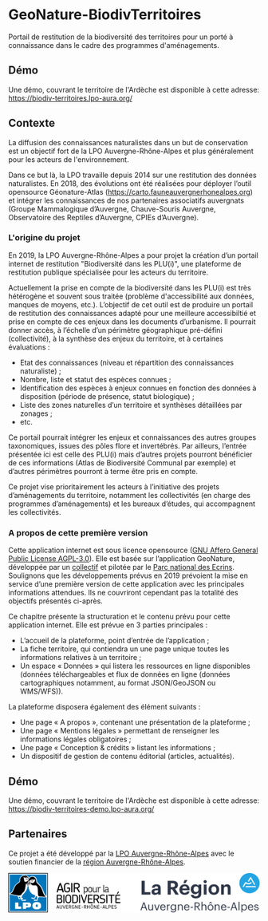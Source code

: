 # GeoNature-BiodivTerritoires

Portail de restitution de la biodiversité des territoires pour un porté à connaissance dans le cadre des programmes d'aménagements.

## Démo

Une démo, couvrant le territoire de l'Ardèche est disponible à cette adresse: https://biodiv-territoires.lpo-aura.org/

## Contexte

La diffusion des connaissances naturalistes dans un but de conservation est un 
objectif fort de la LPO Auvergne-Rhône-Alpes et plus généralement pour les acteurs 
de l'environnement. 

Dans ce but là, la LPO travaille depuis 2014 sur une restitution des données 
naturalistes. En 2018, des évolutions ont été réalisées pour déployer l’outil 
opensource Géonature-Atlas (https://carto.fauneauvergnerhonealpes.org) et 
intégrer les connaissances de nos partenaires associatifs auvergnats 
(Groupe Mammalogique d’Auvergne, Chauve-Souris Auvergne, Observatoire des Reptiles 
d’Auvergne, CPIEs d’Auvergne).

### L'origine du projet

En 2019, la LPO Auvergne-Rhône-Alpes a pour projet la création d’un portail 
internet de restitution "Biodiversité dans les PLU(i)", une plateforme de 
restitution publique spécialisée pour les acteurs du territoire.

Actuellement la prise en compte de la biodiversité dans les PLU(i) est très 
hétérogène et souvent sous traitée (problème d'accessibilité aux données, manques 
de moyens, etc.). L’objectif de cet outil est de produire un portail de restitution 
des connaissances adapté pour une meilleure accessibiltié et prise en compte de ces 
enjeux dans les documents d’urbanisme. Il pourrait donner accès, à l’échelle d’un 
périmètre géographique pré-défini (collectivité), à la synthèse des enjeux du 
territoire, et à certaines évaluations :

- Etat des connaissances (niveau et répartition des connaissances naturaliste) ;
- Nombre, liste et statut des espèces connues ;
- Identification des espèces à enjeux connues en fonction des données à disposition 
(période de présence, statut biologique) ;
- Liste des zones naturelles d’un territoire et synthèses détaillées par zonages ;
- etc.

Ce portail pourrait intégrer les enjeux et connaissances des autres groupes 
taxonomiques, issues des pôles flore et invertébrés. Par ailleurs, l’entrée 
présentée ici est celle des PLU(i) mais d’autres projets pourront bénéficier 
de ces informations (Atlas de Biodiversité Communal par exemple) et d’autres 
périmètres pourront à terme être pris en compte.

Ce projet vise prioritairement les acteurs à l’initiative des projets d’aménagements 
du territoire, notamment les collectivités (en charge des programmes d’aménagements) 
et les bureaux d’études, qui accompagnent les collectivités.

### A propos de cette première version

Cette application internet est sous licence opensource 
([GNU Affero General Public License AGPL-3.0](https://www.gnu.org/licenses/agpl-3.0.fr.html)). 
Elle est basée sur l’application GeoNature, développée par un [collectif](https://docs.geonature.fr/authors.html) et pilotée 
par le [Parc national des Ecrins](http://www.ecrins-parcnational.fr/). Soulignons 
que les développements prévus en 2019 prévoient la mise en service d’une première 
version de cette application avec les principales informations attendues. Ils ne 
couvriront cependant pas la totalité des objectifs présentés ci-après.

Ce chapitre présente la structuration et le contenu prévu pour cette application 
internet. Elle est prévue en 3 parties principales :

- L’accueil de la plateforme, point d’entrée de l’application ;
- La fiche territoire, qui contiendra un une page unique toutes les informations relatives à un territoire ;
- Un espace « Données » qui listera les ressources en ligne disponibles (données téléchargeables et flux de données en ligne (données cartographiques notamment, au format JSON/GeoJSON ou WMS/WFS)).

La plateforme disposera également des élément suivants :
- Une page « A propos », contenant une présentation de la plateforme ;
- Une page « Mentions légales » permettant de renseigner les informations légales obligatoires ;
- Une page « Conception & crédits » listant les informations ;
- Un dispositif de gestion de contenu éditorial (articles, actualités).

## Démo

Une démo, couvrant le territoire de l'Ardèche est disponible à cette adresse: https://biodiv-territoires-demo.lpo-aura.org/

## Partenaires

Ce projet a été développé par la [LPO Auvergne-Rhône-Alpes](https//auvergne-rhone-alpes.lpo.fr/) avec le soutien financier de la [région Auvergne-Rhône-Alpes](https://www.auvergnerhonealpes.fr/).

![Logos](./docs/images/LPO_AuRA_regionAuRA_l250px.png)

 